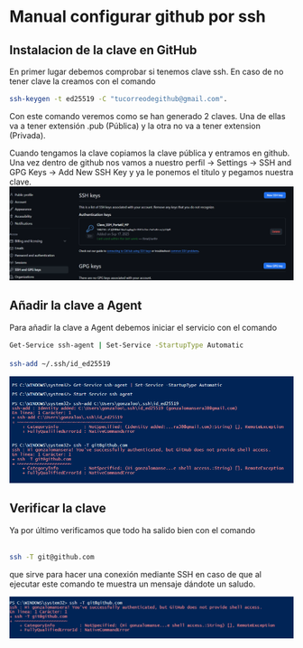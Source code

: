 # Manual configurar github por ssh

## Instalacion de la clave en GitHub

En primer lugar debemos comprobar si tenemos clave ssh. En caso de no tener clave la creamos con el comando 
```bash
ssh-keygen -t ed25519 -C "tucorreodegithub@gmail.com".
```
Con este comando veremos como se han generado 2 claves. Una de ellas va a tener extensión .pub (Pública) y la otra no va a tener extension (Privada).

Cuando tengamos la clave copiamos la clave pública y entramos en github. Una vez dentro de github nos vamos a nuestro perfil -> Settings -> SSH and GPG Keys -> Add New SSH Key y ya le ponemos el titulo y pegamos nuestra clave.  
![imagen ssh](/img/imagenSSH.png)
## Añadir la clave a Agent 


Para añadir la clave a Agent debemos iniciar el servicio con el comando 
```bash 
Get-Service ssh-agent | Set-Service -StartupType Automatic

ssh-add ~/.ssh/id_ed25519

```

 ![imagen ssh](/img/Powershell.png)

## Verificar la clave 
Ya por último verificamos que todo ha salido bien con el comando 
```bash

ssh -T git@github.com
```
 que sirve para hacer una conexión mediante SSH en caso de que al ejecutar este comando te muestra un mensaje dándote un saludo.

 ![imagen ssh](/img/conexion.png)